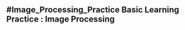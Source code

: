 #Image_Processing_Practice
Basic Learning Practice : Image Processing
------------------------------------------
